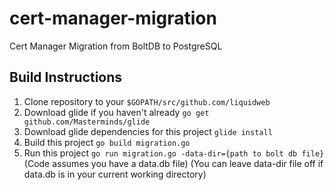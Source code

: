 # cert-manager-migration
Cert Manager Migration from BoltDB to PostgreSQL

## Build Instructions
1. Clone repository to your `$GOPATH/src/github.com/liquidweb`
2. Download glide if you haven't already
   `go get github.com/Masterminds/glide`
3. Download glide dependencies for this project
   `glide install`
4. Build this project
   `go build migration.go`
5. Run this project 
   `go run migration.go -data-dir={path to bolt db file}` (Code assumes you have a data.db file) (You can leave data-dir file off if data.db is in your current working directory)
